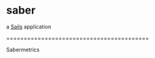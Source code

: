 # saber

a [Sails](http://sailsjs.org) application

=========================================

Sabermetrics
